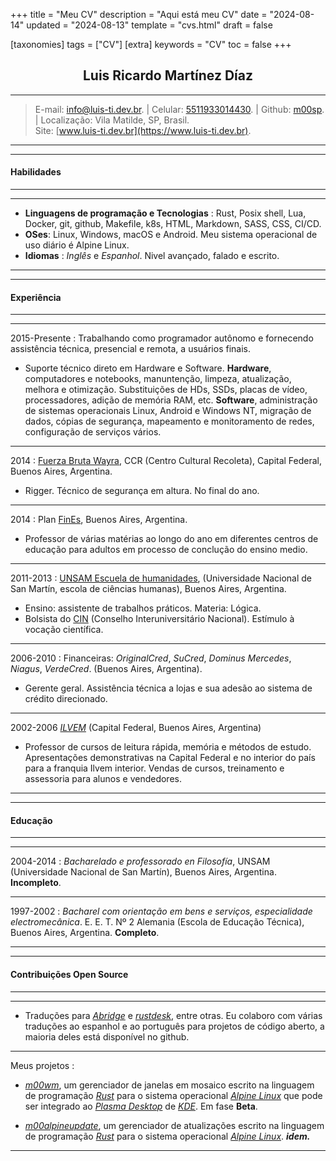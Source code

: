 +++
title = "Meu CV"
description = "Aqui está meu CV"
date = "2024-08-14"
updated = "2024-08-13"
template = "cvs.html"
draft = false

[taxonomies]
tags = ["CV"]
[extra]
keywords = "CV"
toc = false
+++

## <center>Luis Ricardo Martínez Díaz</center>

---
>E-mail: <info@luis-ti.dev.br>. | Celular: [5511933014430](tel:+5511933014430). | Github: [m00sp](https://github.com/m00sp). | Localização: Vila Matilde, SP, Brasil. </br> Site: [www.luis-ti.dev.br](https://www.luis-ti.dev.br).
---
----
#### **Habilidades**
-------
----
- **Linguagens de programação e Tecnologias**
:	Rust, Posix shell, Lua, Docker, git, github, Makefile, k8s, HTML, Markdown, SASS, CSS, CI/CD. </br>
- **OSes**:	Linux, Windows, macOS e Android. Meu sistema operacional de uso diário é Alpine Linux. </br>
- **Idiomas**
:   *Inglês* e *Espanhol*. Nivel avançado, falado e escrito.

----
----

#### Experiência
-----------
----
2015-Presente
:	Trabalhando como programador autônomo e fornecendo assistência técnica, presencial e remota, a usuários finais.
- Suporte técnico direto em Hardware e Software. **Hardware**, computadores e notebooks, manuntenção, limpeza, atualização, melhora e otimização. Substituições de HDs, SSDs, placas de vídeo, processadores, adição de memória RAM, etc. **Software**,  administração de sistemas operacionais Linux, Android e Windows NT, migração de dados, cópias de segurança, mapeamento e monitoramento de redes, configuração de serviços vários.

----
2014
:	[Fuerza Bruta Wayra](https://www.youtube.com/watch?v=FYszthdJU8c&pp=ygUXZnVlcnphIGJydXRhIHdheXJhIDIwMTQ%3D), CCR (Centro Cultural Recoleta), Capital Federal, Buenos Aires, Argentina.
- Rigger. Técnico de segurança em altura. No final do ano.

----
2014
:	Plan [FinEs](https://www.argentina.gob.ar/educacion/fines), Buenos Aires, Argentina.
- Professor de várias matérias ao longo do ano em diferentes centros de educação para adultos em processo de conclução do ensino medio.

----
2011-2013
:   [UNSAM Escuela de humanidades](https://www.unsam.edu.ar/escuelas/eh/), (Universidade Nacional de San Martín, escola de ciências humanas), Buenos Aires, Argentina.

- Ensino: assistente de trabalhos práticos. Materia: Lógica.
- Bolsista do [CIN](https://www.cin.edu.ar/) (Conselho Interuniversitário Nacional). Estímulo à vocação científica.

----
2006-2010
:   Financeiras: *OriginalCred*, *SuCred*, *Dominus Mercedes*, *Niagus*, *VerdeCred*. (Buenos Aires, Argentina).

- Gerente geral. Assistência técnica a lojas e sua adesão ao sistema de crédito direcionado.

----
2002-2006 *[ILVEM](https://ilvem.com/)* (Capital Federal, Buenos Aires, Argentina)

- Professor de cursos de leitura rápida, memória e métodos de estudo. Apresentações demonstrativas na Capital Federal e no interior do país para a franquia Ilvem interior. Vendas de cursos, treinamento e assessoria para alunos e vendedores.

----
----
#### **Educação**
----
----
2004-2014
:       *Bacharelado e professorado en Filosofía*, UNSAM (Universidade Nacional de San Martín), Buenos Aires, Argentina. **Incompleto**.

----
1997-2002
:       *Bacharel com orientação em bens e serviços, especialidade electromecânica*. E. E. T. Nº 2 Alemania (Escola de Educação Técnica), Buenos Aires, Argentina. **Completo**.

----
----
#### **Contribuições Open Source**
----
----
- Traduções para *[Abridge](https://github.com/jieiku/abridge)* e *[rustdesk](https://github.com/rustdesk/rustdesk-server-demo)*, entre otras. Eu colaboro com várias traduções ao espanhol e ao português para projetos de código aberto, a maioria deles está disponível no github.

----
Meus projetos
:
- *[m00wm](https://github.com/m00sp/m00wm)*, um gerenciador de janelas em mosaico escrito na linguagem de programação *[Rust](https://rust-lang.org)* para o sistema operacional *[Alpine Linux](https://alpinelinux.org)* que pode ser integrado ao *[Plasma Desktop](https://kde.org/plasma-desktop/)* de *[KDE](https://kde.org)*. Em fase **Beta**.

- *[m00alpineupdate](https://github.com/m00sp/m00alpineupdate)*, um gerenciador de atualizações escrito na linguagem de programação *[Rust](https://rust-lang.org)* para o sistema operacional *[Alpine Linux](https://alpinelinux.org)*.  ***idem.***

----

